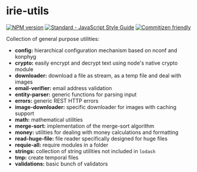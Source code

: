 # irie-utils

[![NPM version](http://img.shields.io/npm/v/irie-utils.svg)](https://www.npmjs.com/package/irie-utils)
[![Standard - JavaScript Style Guide](https://img.shields.io/badge/code_style-standard-brightgreen.svg)](https://standardjs.com)
[![Commitizen friendly](https://img.shields.io/badge/commitizen-friendly-brightgreen.svg)](http://commitizen.github.io/cz-cli/)

Collection of general purpose utilities:

- **config:** hierarchical configuration mechanism based on nconf and konphyg
- **crypto:** easily encrypt and decrypt text using node's native crypto module
- **downloader:** download a file as stream, as a temp file and deal with images
- **email-verifier:** email address validation
- **entity-parser:** generic functions for parsing input
- **errors:** generic REST HTTP errors
- **image-downloader:** specific downloader for images with caching support
- **math:** mathematical utilities
- **merge-sort:** implementation of the merge-sort algorithm
- **money:** utilities for dealing with money calculations and formatting
- **read-huge-file:** file reader specifically designed for huge files
- **requie-all:** require modules in a folder
- **strings:** collection of string utilities not included in `lodash`
- **tmp:** create temporal files
- **validations:** basic bunch of validators

